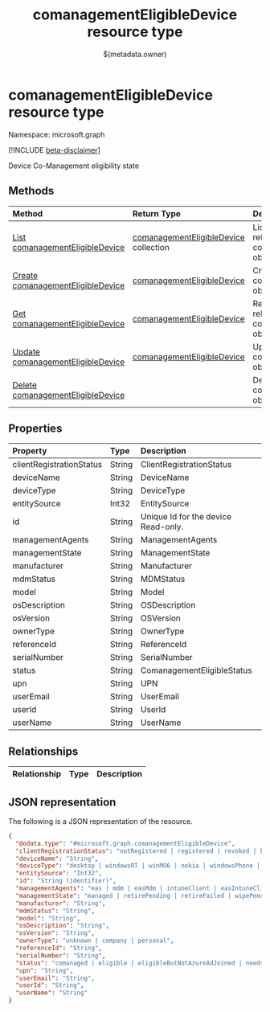 ﻿---
title: "comanagementEligibleDevice resource type"
description: "Device Co-Management eligibility state"
localization_priority: Normal
author: "$(metadata.owner)"
ms.prod: "microsoft-identity-platform"
doc_type: "resourcePageType"
---

# comanagementEligibleDevice resource type

Namespace: microsoft.graph

[!INCLUDE [beta-disclaimer](../../includes/beta-disclaimer.md)]

Device Co-Management eligibility state

## Methods

| Method                                                                                  | Return Type                                                                   | Description                                                               |
| :-------------------------------------------------------------------------------------- | :---------------------------------------------------------------------------- | :------------------------------------------------------------------------ |
| [List comanagementEligibleDevice](../api/intune-comanagementeligibledevice-list.md)     | [comanagementEligibleDevice](intune-comanagementEligibleDevice.md) collection | List properties and relationships of a comanagementEligibleDevice object. |
| [Create comanagementEligibleDevice](../api/intune-comanagementeligibledevice-create.md) | [comanagementEligibleDevice](intune-comanagementEligibleDevice.md)            | Create a new comanagementEligibleDevice object.                           |
| [Get comanagementEligibleDevice](../api/intune-comanagementeligibledevice-get.md)       | [comanagementEligibleDevice](intune-comanagementEligibleDevice.md)            | Read properties and relationships of a comanagementEligibleDevice object. |
| [Update comanagementEligibleDevice](../api/intune-comanagementeligibledevice-update.md) | [comanagementEligibleDevice](intune-comanagementEligibleDevice.md)            | Update the properties of a comanagementEligibleDevice object.             |
| [Delete comanagementEligibleDevice](../api/intune-comanagementeligibledevice-delete.md) |                                                                               | Delete a comanagementEligibleDevice object.                               |

## Properties

| Property                 | Type   | Description                         |
| :----------------------- | :----- | :---------------------------------- |
| clientRegistrationStatus | String | ClientRegistrationStatus            |
| deviceName               | String | DeviceName                          |
| deviceType               | String | DeviceType                          |
| entitySource             | Int32  | EntitySource                        |
| id                       | String | Unique Id for the device Read-only. |
| managementAgents         | String | ManagementAgents                    |
| managementState          | String | ManagementState                     |
| manufacturer             | String | Manufacturer                        |
| mdmStatus                | String | MDMStatus                           |
| model                    | String | Model                               |
| osDescription            | String | OSDescription                       |
| osVersion                | String | OSVersion                           |
| ownerType                | String | OwnerType                           |
| referenceId              | String | ReferenceId                         |
| serialNumber             | String | SerialNumber                        |
| status                   | String | ComanagementEligibleStatus          |
| upn                      | String | UPN                                 |
| userEmail                | String | UserEmail                           |
| userId                   | String | UserId                              |
| userName                 | String | UserName                            |

## Relationships

| Relationship | Type | Description |
| :----------- | :--- | :---------- |

## JSON representation

The following is a JSON representation of the resource.

<!-- {
  "blockType": "resource",
  "keyProperty": "id",
  "@odata.type": "microsoft.graph.comanagementEligibleDevice",
  "baseType": "microsoft.graph.entity",
  "openType": False
}
-->

```json
{
  "@odata.type": "#microsoft.graph.comanagementEligibleDevice",
  "clientRegistrationStatus": "notRegistered | registered | revoked | keyConflict | approvalPending | certificateReset | notRegisteredPendingEnrollment | unknown",
  "deviceName": "String",
  "deviceType": "desktop | windowsRT | winMO6 | nokia | windowsPhone | mac | winCE | winEmbedded | iPhone | iPad | iPod | android | iSocConsumer | unix | macMDM | holoLens | surfaceHub | androidForWork | androidEnterprise | windows10x | androidnGMS | blackberry | palm | unknown",
  "entitySource": "Int32",
  "id": "String (identifier)",
  "managementAgents": "eas | mdm | easMdm | intuneClient | easIntuneClient | configurationManagerClient | configurationManagerClientMdm | configurationManagerClientMdmEas | unknown | jamf | googleCloudDevicePolicyController | microsoft365ManagedMdm | windowsManagementCloudApi",
  "managementState": "managed | retirePending | retireFailed | wipePending | wipeFailed | unhealthy | deletePending | retireIssued | wipeIssued | wipeCanceled | retireCanceled | discovered",
  "manufacturer": "String",
  "mdmStatus": "String",
  "model": "String",
  "osDescription": "String",
  "osVersion": "String",
  "ownerType": "unknown | company | personal",
  "referenceId": "String",
  "serialNumber": "String",
  "status": "comanaged | eligible | eligibleButNotAzureAdJoined | needsOsUpdate | ineligible",
  "upn": "String",
  "userEmail": "String",
  "userId": "String",
  "userName": "String"
}
```
